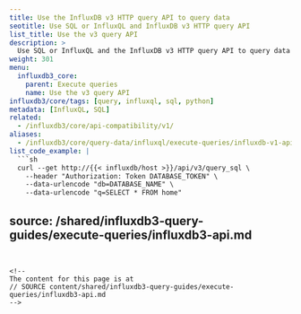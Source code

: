 ```yaml
---
title: Use the InfluxDB v3 HTTP query API to query data
seotitle: Use SQL or InfluxQL and InfluxDB v3 HTTP query API
list_title: Use the v3 query API
description: >
  Use SQL or InfluxQL and the InfluxDB v3 HTTP query API to query data in {{< product-name >}}.
weight: 301
menu:
  influxdb3_core:
    parent: Execute queries
    name: Use the v3 query API
influxdb3/core/tags: [query, influxql, sql, python]
metadata: [InfluxQL, SQL]
related:
  - /influxdb3/core/api-compatibility/v1/
aliases:
  - /influxdb3/core/query-data/influxql/execute-queries/influxdb-v1-api/
list_code_example: |
  ```sh
  curl --get http://{{< influxdb/host >}}/api/v3/query_sql \
    --header "Authorization: Token DATABASE_TOKEN" \
    --data-urlencode "db=DATABASE_NAME" \
    --data-urlencode "q=SELECT * FROM home"
  ```
source: /shared/influxdb3-query-guides/execute-queries/influxdb3-api.md
---
```


<!--
The content for this page is at
// SOURCE content/shared/influxdb3-query-guides/execute-queries/influxdb3-api.md
-->
